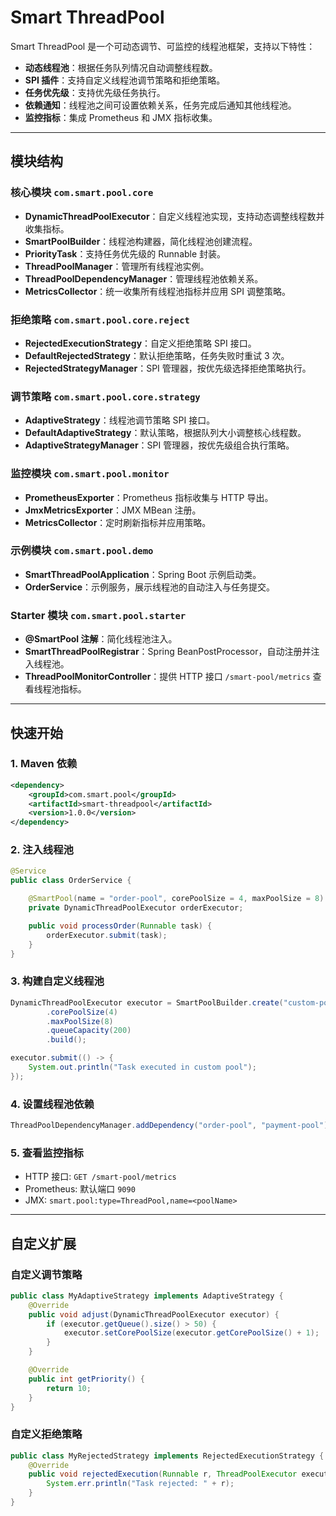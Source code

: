 # Smart ThreadPool

Smart ThreadPool 是一个可动态调节、可监控的线程池框架，支持以下特性：

* **动态线程池**：根据任务队列情况自动调整线程数。
* **SPI 插件**：支持自定义线程池调节策略和拒绝策略。
* **任务优先级**：支持优先级任务执行。
* **依赖通知**：线程池之间可设置依赖关系，任务完成后通知其他线程池。
* **监控指标**：集成 Prometheus 和 JMX 指标收集。

---

## 模块结构

### 核心模块 `com.smart.pool.core`

* **DynamicThreadPoolExecutor**：自定义线程池实现，支持动态调整线程数并收集指标。
* **SmartPoolBuilder**：线程池构建器，简化线程池创建流程。
* **PriorityTask**：支持任务优先级的 Runnable 封装。
* **ThreadPoolManager**：管理所有线程池实例。
* **ThreadPoolDependencyManager**：管理线程池依赖关系。
* **MetricsCollector**：统一收集所有线程池指标并应用 SPI 调整策略。

### 拒绝策略 `com.smart.pool.core.reject`

* **RejectedExecutionStrategy**：自定义拒绝策略 SPI 接口。
* **DefaultRejectedStrategy**：默认拒绝策略，任务失败时重试 3 次。
* **RejectedStrategyManager**：SPI 管理器，按优先级选择拒绝策略执行。

### 调节策略 `com.smart.pool.core.strategy`

* **AdaptiveStrategy**：线程池调节策略 SPI 接口。
* **DefaultAdaptiveStrategy**：默认策略，根据队列大小调整核心线程数。
* **AdaptiveStrategyManager**：SPI 管理器，按优先级组合执行策略。

### 监控模块 `com.smart.pool.monitor`

* **PrometheusExporter**：Prometheus 指标收集与 HTTP 导出。
* **JmxMetricsExporter**：JMX MBean 注册。
* **MetricsCollector**：定时刷新指标并应用策略。

### 示例模块 `com.smart.pool.demo`

* **SmartThreadPoolApplication**：Spring Boot 示例启动类。
* **OrderService**：示例服务，展示线程池的自动注入与任务提交。

### Starter 模块 `com.smart.pool.starter`

* **@SmartPool 注解**：简化线程池注入。
* **SmartThreadPoolRegistrar**：Spring BeanPostProcessor，自动注册并注入线程池。
* **ThreadPoolMonitorController**：提供 HTTP 接口 `/smart-pool/metrics` 查看线程池指标。

---

## 快速开始

### 1. Maven 依赖

```xml
<dependency>
    <groupId>com.smart.pool</groupId>
    <artifactId>smart-threadpool</artifactId>
    <version>1.0.0</version>
</dependency>
```

### 2. 注入线程池

```java
@Service
public class OrderService {

    @SmartPool(name = "order-pool", corePoolSize = 4, maxPoolSize = 8)
    private DynamicThreadPoolExecutor orderExecutor;

    public void processOrder(Runnable task) {
        orderExecutor.submit(task);
    }
}
```

### 3. 构建自定义线程池

```java
DynamicThreadPoolExecutor executor = SmartPoolBuilder.create("custom-pool")
        .corePoolSize(4)
        .maxPoolSize(8)
        .queueCapacity(200)
        .build();

executor.submit(() -> {
    System.out.println("Task executed in custom pool");
});
```

### 4. 设置线程池依赖

```java
ThreadPoolDependencyManager.addDependency("order-pool", "payment-pool");
```

### 5. 查看监控指标

* HTTP 接口: `GET /smart-pool/metrics`
* Prometheus: 默认端口 `9090`
* JMX: `smart.pool:type=ThreadPool,name=<poolName>`

---

## 自定义扩展

### 自定义调节策略

```java
public class MyAdaptiveStrategy implements AdaptiveStrategy {
    @Override
    public void adjust(DynamicThreadPoolExecutor executor) {
        if (executor.getQueue().size() > 50) {
            executor.setCorePoolSize(executor.getCorePoolSize() + 1);
        }
    }

    @Override
    public int getPriority() {
        return 10;
    }
}
```

### 自定义拒绝策略

```java
public class MyRejectedStrategy implements RejectedExecutionStrategy {
    @Override
    public void rejectedExecution(Runnable r, ThreadPoolExecutor executor) {
        System.err.println("Task rejected: " + r);
    }
}
```

